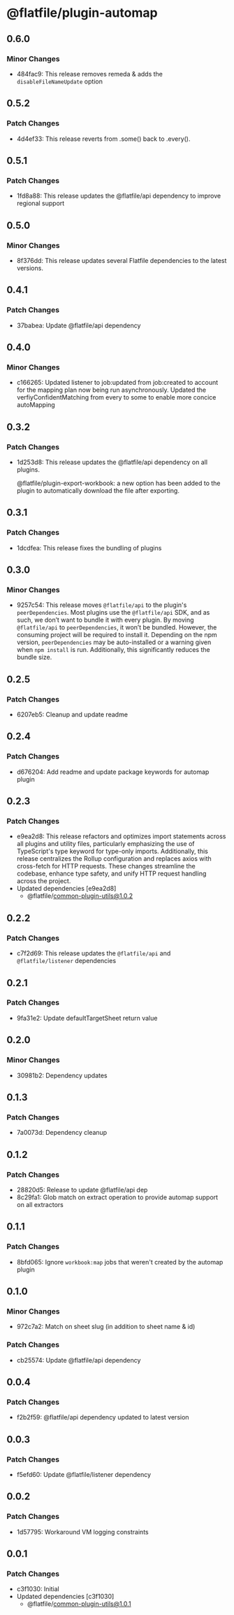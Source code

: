 # @flatfile/plugin-automap

## 0.6.0

### Minor Changes

- 484fac9: This release removes remeda & adds the `disableFileNameUpdate` option

## 0.5.2

### Patch Changes

- 4d4ef33: This release reverts from .some() back to .every().

## 0.5.1

### Patch Changes

- 1fd8a88: This release updates the @flatfile/api dependency to improve regional support

## 0.5.0

### Minor Changes

- 8f376dd: This release updates several Flatfile dependencies to the latest versions.

## 0.4.1

### Patch Changes

- 37babea: Update @flatfile/api dependency

## 0.4.0

### Minor Changes

- c166265: Updated listener to job:updated from job:created to account for the mapping plan now being run asynchronously. Updated the verfiyConfidentMatching from every to some to enable more concice autoMapping

## 0.3.2

### Patch Changes

- 1d253d8: This release updates the @flatfile/api dependency on all plugins.

  @flatfile/plugin-export-workbook: a new option has been added to the plugin to automatically download the file after exporting.

## 0.3.1

### Patch Changes

- 1dcdfea: This release fixes the bundling of plugins

## 0.3.0

### Minor Changes

- 9257c54: This release moves `@flatfile/api` to the plugin's `peerDependencies`. Most plugins use the `@flatfile/api` SDK, and as such, we don’t want to bundle it with every plugin. By moving `@flatfile/api` to `peerDependencies`, it won’t be bundled. However, the consuming project will be required to install it. Depending on the npm version, `peerDependencies` may be auto-installed or a warning given when `npm install` is run. Additionally, this significantly reduces the bundle size.

## 0.2.5

### Patch Changes

- 6207eb5: Cleanup and update readme

## 0.2.4

### Patch Changes

- d676204: Add readme and update package keywords for automap plugin

## 0.2.3

### Patch Changes

- e9ea2d8: This release refactors and optimizes import statements across all plugins and utility files, particularly emphasizing the use of TypeScript's type keyword for type-only imports. Additionally, this release centralizes the Rollup configuration and replaces axios with cross-fetch for HTTP requests. These changes streamline the codebase, enhance type safety, and unify HTTP request handling across the project.
- Updated dependencies [e9ea2d8]
  - @flatfile/common-plugin-utils@1.0.2

## 0.2.2

### Patch Changes

- c7f2d69: This release updates the `@flatfile/api` and `@flatfile/listener` dependencies

## 0.2.1

### Patch Changes

- 9fa31e2: Update defaultTargetSheet return value

## 0.2.0

### Minor Changes

- 30981b2: Dependency updates

## 0.1.3

### Patch Changes

- 7a0073d: Dependency cleanup

## 0.1.2

### Patch Changes

- 28820d5: Release to update @flatfile/api dep
- 8c29fa1: Glob match on extract operation to provide automap support on all extractors

## 0.1.1

### Patch Changes

- 8bfd065: Ignore `workbook:map` jobs that weren't created by the automap plugin

## 0.1.0

### Minor Changes

- 972c7a2: Match on sheet slug (in addition to sheet name & id)

### Patch Changes

- cb25574: Update @flatfile/api dependency

## 0.0.4

### Patch Changes

- f2b2f59: @flatfile/api dependency updated to latest version

## 0.0.3

### Patch Changes

- f5efd60: Update @flatfile/listener dependency

## 0.0.2

### Patch Changes

- 1d57795: Workaround VM logging constraints

## 0.0.1

### Patch Changes

- c3f1030: Initial
- Updated dependencies [c3f1030]
  - @flatfile/common-plugin-utils@1.0.1
